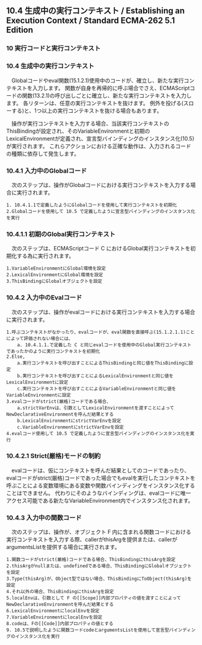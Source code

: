 10.4 生成中の実行コンテキスト / Establishing an Execution Context / Standard ECMA-262 5.1 Edition
-------------------------------------------------------------------------------------------------

### 10 実行コードと実行コンテキスト

### 10.4 生成中の実行コンテキスト

　Globalコードやeval関数(15.1.2.1)使用中のコードが、確立し、新たな実行コンテキストを入力します。
関数が自身を再帰的に呼ぶ場合でさえ、ECMAScriptコードの関数(13.2.1)の呼び出しごとに確立し、新たな実行コンテキストを入力します。
各リターンは、任意の実行コンテキストを抜けます。
例外を投げる(スローする)と、1つ以上の実行コンテキストを抜ける場合もあります。

　操作が実行コンテキストを入力する場合、当該実行コンテキストのThisBindingが設定され、そのVariableEnvironmentと初期のLexicalEnvironmentが定義され、宣言型バインディングのインスタンス化(10.5)が実行されます。
これらアクションにおける正確な動作は、入力されるコードの種類に依存して発生します。

### 10.4.1 入力中のGlobalコード

　次のステップは、操作がGlobalコードにおける実行コンテキストを入力する場合に実行されます。

    1. 10.4.1.1で定義したようにGlobalコードを使用して実行コンテキストを初期化
    2.Globalコードを使用して 10.5 で定義したように宣言型バインディングのインスタンス化を実行

### 10.4.1.1 初期のGlobal実行コンテキスト

　次のステップは、ECMAScriptコード C
におけるGlobal実行コンテキストを初期化する為に実行されます。

    1.VariableEnvironmentにGlobal環境を設定
    2.LexicalEnvironmentにGlobal環境を設定
    3.ThisBindingにGlobalオブジェクトを設定

### 10.4.2 入力中のEvalコード

　次のステップは、操作がevalコードにおける実行コンテキストを入力する場合に実行されます。

    1.呼ぶコンテキストがなかったり、evalコードが、eval関数を直接呼ぶ(15.1.2.1.1)ことによって評価されない場合には、
        a. 10.4.1.1.で定義した C と同じevalコードを使用中のGlobal実行コンテキストであったかのように実行コンテキストを初期化
    2.Else,
        a.実行コンテキストを呼び出すことによるThisBindingと同じ値をThisBindingに設定
        b.実行コンテキストを呼び出すことによるLexicalEnvironmentと同じ値をLexicalEnvironmentに設定
        c.実行コンテキストを呼び出すことによるVariableEnvironmentと同じ値をVariableEnvironmentに設定
    3.evalコードがstrict(厳格)コードである場合、
        a.strictVarEnvは、引数としてLexicalEnvironmentを渡すことによってNewDeclarativeEnvironmentを呼んだ結果とする
        b.LexicalEnvironmentにstrictVarEnvを設定
        c.VariableEnvironmentにstrictVarEnvを設定
    4.evalコード使用して 10.5 で定義したように宣言型バインディングのインスタンス化を実行

### 10.4.2.1 Strict(厳格)モードの制約

　evalコードは、仮にコンテキストを呼んだ結果としてのコードであったり、evalコードがstrict(厳格)コードであった場合でもevalを実行したコンテキストを呼ぶことによる変数環境にある変数や関数バインディングをインスタンス化することはできません。
代わりにそのようなバインディングは、evalコードに唯一アクセス可能である新たなVariableEnvironment内でインスタンス化されます。

### 10.4.3 入力中の関数コード

　次のステップは、操作が、オブジェクト F
内に含まれる関数コードにおける実行コンテキストを入力する際、callerがthisArgを提供または、callerがargumentsListを提供する場合に実行されます。

    1.関数コードがstrict(厳格)コードである場合、ThisBindingにthisArgを設定
    2.thisArgがnullまたは、undefinedである場合、ThisBindingにGlobalオブジェクトを設定
    3.Type(thisArg)が、Object型ではない場合、ThisBindingにToObject(thisArg)を設定
    4.それ以外の場合、ThisBindingにthisArgを設定
    5.localEnvは、引数として F の[[Scope]]内部プロパティの値を渡すことによってNewDeclarativeEnvironmentを呼んだ結果とする
    6.LexicalEnvironmentにlocalEnvを設定
    7.VariableEnvironmentにlocalEnvを設定
    8.codeは、Fの[[Code]]内部プロパティの値とする
    9. 10.5で説明したように関数コードcodeとargumentsListを使用して宣言型バインディングのインスタンス化を実行
